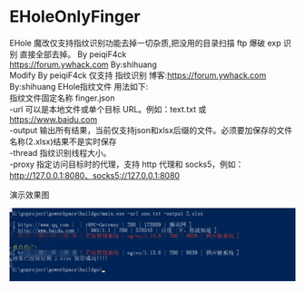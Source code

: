 # EHoleOnlyFinger
EHole 魔改仅支持指纹识别功能去掉一切杂质,把没用的目录扫描 ftp 爆破 exp 识别 直接全部去掉。 By peiqiF4ck  <br/>
https://forum.ywhack.com  By:shihuang <br/>
Modify By peiqiF4ck 仅支持 指纹识别 博客:https://forum.ywhack.com  By:shihuang EHole指纹文件 用法如下:<br/>
指纹文件固定名称 finger.json<br/>
  -url     可以是本地文件或单个目标 URL。例如：text.txt 或 https://www.baidu.com <br/>
  -output  输出所有结果，当前仅支持json和xlsx后缀的文件。必须要加保存的文件名称(2.xlsx)结果不是实时保存<br/>
  -thread  指纹识别线程大小。 <br/>
  -proxy   指定访问目标时的代理，支持 http 代理和 socks5，例如：http://127.0.0.1:8080、socks5://127.0.0.1:8080 <br/>
  
  演示效果图
  
![识别演示效果图](https://raw.githubusercontent.com/peiqiF4ck/EHoleOnlyFinger/refs/heads/main/%E6%B5%8B%E8%AF%95%E6%88%AA%E5%9B%BE.png)
